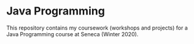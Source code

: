 # Java Programming
This repository contains my coursework (workshops and projects) for a Java Programming course at Seneca (Winter 2020).
